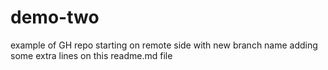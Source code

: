# demo-two
example of GH repo starting on remote side with new branch name
adding some extra lines on this readme.md file 
